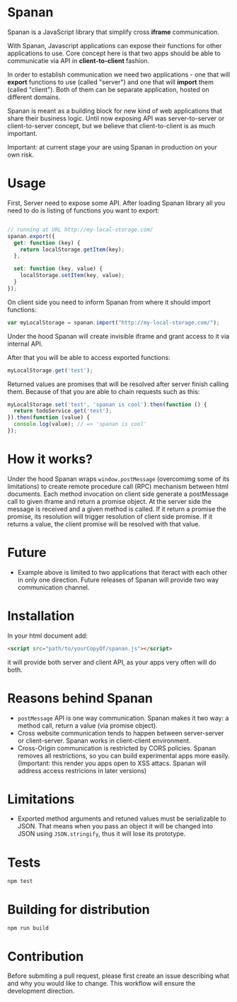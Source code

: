 # Spanan

Spanan is a JavaScript library that simplify cross **iframe** communication.

With Spanan, Javascript applications can expose their functions for other
applications to use. Core concept here is that two apps should be able to
communicatie via API in **client-to-client** fashion.

In order to establish communication we need two applications - one that will
**export** functions to use (called "server") and one that will **import** them
(called "client"). Both of them can be separate application, hosted on
different domains.

Spanan is meant as a building block for new kind of web applications that share
their business logic. Until now exposing API was server-to-server or
client-to-server concept, but we believe that client-to-client is as much
important.

Important: at current stage your are using Spanan in production on your own
risk.

# Usage

First, Server need to expose some API. After loading Spanan library all you
need to do is listing of functions you want to export:


```js

// running at URL http://my-local-storage.com/
spanan.export({
  get: function (key) {
    return localStorage.getItem(key);
  },

  set: function (key, value) {
    localStorage.setItem(key, value);
  }
});
```

On client side you need to inform Spanan from where it should import functions:

```js
var myLocalStorage = spanan.import("http://my-local-storage.com/");
```

Under the hood Spanan will create invisible iframe and grant access to it via
internal API.

After that you will be able to access exported functions:

```js
myLocalStorage.get('test');
```

Returned values are promises that will be resolved after server finish calling
them. Because of that you are able to chain requests such as this:

```js
myLocalStorage.set('test', 'spanan is cool').then(function () {
  return todoService.get('test');
}).then(function (value) {
  console.log(value); // => 'spanan is cool'
});
```

# How it works?

Under the hood Spanan wraps `window.postMessage` (overcomimg some of its
limitations) to create remote procedure call (RPC) mechanism between html
documents. Each method invocation on client side generate a postMessage call to
given iframe and return a promise object. At the server side the message is
received and a given method is called. If it return a promise the promise, its
resolution will trigger resolution of client side promise. If it returns
a value, the client promise will be resolved with that value.

# Future

- Example above is limited to two applications that iteract with each other in
  only one direction. Future releases of Spanan will provide two way
  communication channel.

# Installation

In your html document add:

```html
<script src="path/to/yourCopyOf/spanan.js"></script>
```

it will provide both server and client API, as your apps very often will do
both.

# Reasons behind Spanan

- `postMessage` API is one way communication. Spanan makes it two way: a method
  call, return a value (via promise object).
- Cross website communication tends to happen between server-server or
  client-server. Spanan works in client-client environment.
- Cross-Origin communication is restricted by CORS policies. Spanan removes all
  restrictions, so you can build experimental apps more easily.  (Important:
  this render you apps open to XSS attacs. Spanan will address access
  restricions in later versions)

# Limitations

- Exported method arguments and retuned values must be serializable to JSON.
  That means when you pass an object it will be changed into JSON using
  `JSON.stringify`, thus it will lose its prototype.

# Tests

```
npm test
```

# Building for distribution

```
npm run build
```

# Contribution

Before submiting a pull request, please first create an issue describing what
and why you would like to change. This workflow will ensure the development
direction.
